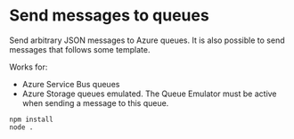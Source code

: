 # Send messages to queues

Send arbitrary JSON messages to Azure queues. It is also possible to send messages that follows some template.

Works for:

- Azure Service Bus queues
- Azure Storage queues emulated. The Queue Emulator must be active when sending a message to this queue.

```
npm install
node .
```
